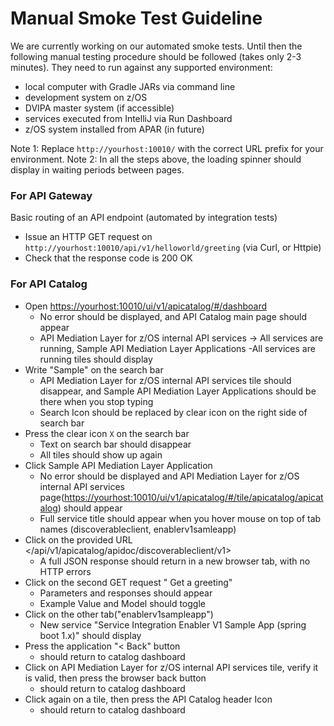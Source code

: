 # Manual Smoke Test Guideline

We are currently working on our automated smoke tests. Until then the following manual testing procedure should be followed (takes only 2-3 minutes). They need to run against any supported environment:
 - local computer with Gradle JARs via command line
 - development system on z/OS
 - DVIPA master system (if accessible)
 - services executed from IntelliJ via Run Dashboard
 - z/OS system installed from APAR (in future)

Note 1: Replace ``http://yourhost:10010/`` with the correct URL prefix for your environment.
Note 2: In all the steps above, the loading spinner should display in waiting periods between pages. 


### For API Gateway
Basic routing of an API endpoint (automated by integration tests) 
   - Issue an HTTP GET request on ``http://yourhost:10010/api/v1/helloworld/greeting`` (via Curl, or Httpie)
   - Check that the response code is 200 OK


### For API Catalog
- Open <https://yourhost:10010/ui/v1/apicatalog/#/dashboard>
    - No error should be displayed, and API Catalog main page should appear
    - API Mediation Layer for z/OS internal API services -> All services are running, Sample API Mediation Layer Applications -All services are running tiles should display
- Write "Sample" on the search bar
    - API Mediation Layer for z/OS internal API services tile should disappear, and Sample API Mediation Layer Applications should be there when you stop typing
    - Search Icon should be replaced by clear icon on the right side of search bar
- Press the clear icon ``X`` on the search bar
    - Text on search bar should disappear
    - All tiles should show up again
- Click Sample API Mediation Layer Application
    - No error should be displayed and API Mediation Layer for z/OS internal API services page(<https://yourhost:10010/ui/v1/apicatalog/#/tile/apicatalog/apicatalog>) should appear
    - Full service title should appear when you hover mouse on top of tab names (discoverableclient, enablerv1samleapp)
- Click on the provided URL </api/v1/apicatalog/apidoc/discoverableclient/v1>
    - A full JSON response should return in a new browser tab, with no HTTP errors
- Click on the second GET request " Get a greeting"
    - Parameters and responses should appear
    - Example Value and Model should toggle 
- Click on the other tab("enablerv1sampleapp")
    - New service "Service Integration Enabler V1 Sample App (spring boot 1.x)" should display
- Press the application "< Back" button
    - should return to catalog dashboard
- Click on API Mediation Layer for z/OS internal API services tile, verify it is valid, then press the browser back button
    - should return to catalog dashboard
- Click again on a tile, then press the API Catalog header Icon
    - should return to catalog dashboard


